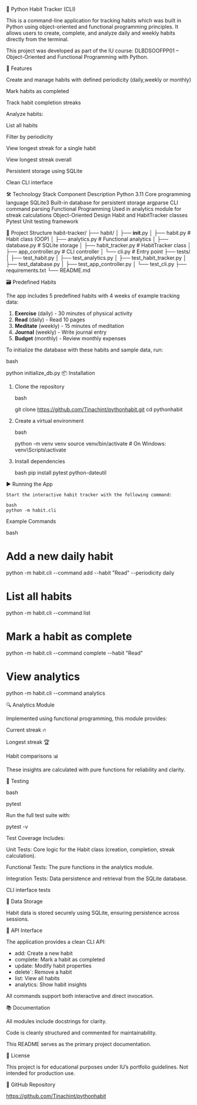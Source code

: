 🧠 Python Habit Tracker (CLI)

This is a command-line application for tracking habits which was built in Python using object-oriented and functional programming principles. It allows users to create, complete, and analyze daily and weekly habits directly from the terminal.

This project was developed as part of the IU course: DLBDSOOFPP01 – Object-Oriented and Functional Programming with Python.

🚀 Features

Create and manage habits with defined periodicity (daily,weekly or monthly)

Mark habits as completed

Track habit completion streaks

Analyze habits:

List all habits

Filter by periodicity

View longest streak for a single habit

View longest streak overall

Persistent storage using SQLite

Clean CLI interface

🛠️ Technology Stack
Component Description
Python 3.11 Core programming language
SQLite3 Built-in database for persistent storage
argparse CLI command parsing
Functional Programming Used in analytics module for streak calculations
Object-Oriented Design Habit and HabitTracker classes
Pytest Unit testing framework

📁 Project Structure
habit-tracker/
├── habit/
│ ├── **init**.py
│ ├── habit.py # Habit class (OOP)
│ ├── analytics.py # Functional analytics
│ ├── database.py # SQLite storage
│ ├── habit_tracker.py # HabitTracker class
│ ├── app_controller.py # CLI controller
│ └── cli.py # Entry point
├── tests/
│ ├── test_habit.py
│ ├── test_analytics.py
│ ├── test_habit_tracker.py
│ ├── test_database.py
│ ├── test_app_controller.py
│ └── test_cli.py
├── requirements.txt
└── README.md

🗃️ Predefined Habits

The app includes 5 predefined habits with 4 weeks of example tracking data:

1. **Exercise** (daily) - 30 minutes of physical activity
2. **Read** (daily) - Read 10 pages
3. **Meditate** (weekly) - 15 minutes of meditation
4. **Journal** (weekly) - Write journal entry
5. **Budget** (monthly) - Review monthly expenses

To initialize the database with these habits and sample data, run:

bash

python initialize_db.py
📦 Installation

1. Clone the repository

   bash

   git clone https://github.com/Tinachint/pythonhabit.git
   cd pythonhabit

2. Create a virtual environment

   bash

   python -m venv venv
   source venv/bin/activate # On Windows: venv\Scripts\activate

3. Install dependencies

   bash
   pip install pytest python-dateutil

▶️ Running the App

    Start the interactive habit tracker with the following command:

    bash
    python -m habit.cli

Example Commands

bash

# Add a new daily habit

python -m habit.cli --command add --habit "Read" --periodicity daily

# List all habits

python -m habit.cli --command list

# Mark a habit as complete

python -m habit.cli --command complete --habit "Read"

# View analytics

python -m habit.cli --command analytics

🔍 Analytics Module

Implemented using functional programming, this module provides:

Current streak 🔥

Longest streak 🏆

Habit comparisons 📊

These insights are calculated with pure functions for reliability and clarity.

🧪 Testing

bash

pytest

Run the full test suite with:

pytest -v

Test Coverage Includes:

Unit Tests: Core logic for the Habit class (creation, completion, streak calculation).

Functional Tests: The pure functions in the analytics module.

Integration Tests: Data persistence and retrieval from the SQLite database.

CLI interface tests

🔐 Data Storage

Habit data is stored securely using SQLite, ensuring persistence across sessions.

🔌 API Interface

The application provides a clean CLI API:

- add: Create a new habit
- complete: Mark a habit as completed
- update: Modify habit properties
- delete`: Remove a habit
- list: View all habits
- analytics: Show habit insights

All commands support both interactive and direct invocation.

📚 Documentation

All modules include docstrings for clarity.

Code is cleanly structured and commented for maintainability.

This README serves as the primary project documentation.

📎 License

This project is for educational purposes under IU’s portfolio guidelines.
Not intended for production use.

🔗 GitHub Repository

https://github.com/Tinachint/pythonhabit
